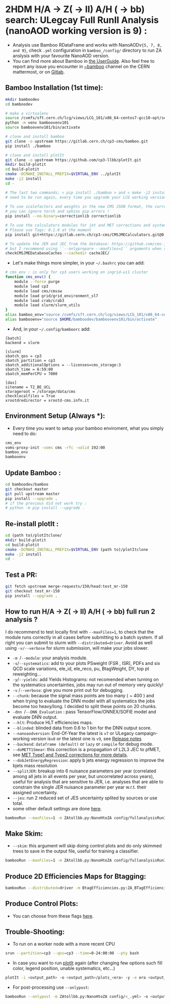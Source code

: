 # 2HDM H/A →  Z( → ll) A/H ( → bb) search: ULegcay Full RunII Analysis (nanoAOD working version is 9) :
- Analysis use Bamboo RDataFrame and works with NanoAODv``{5, 7, 8, and 9}``, check ``.yml`` configuration in ``bamboo_/config/`` directory to run ZA anslysis with your favourite NanoAOD version. 
- You can find more about Bamboo in [the UserGuide](https://bamboo-hep.readthedocs.io/en/latest/index.html). Also feel free to report any issue you encounter in [~bamboo](https://mattermost.web.cern.ch/cms-exp/channels/bamboo) channel on the CERN mattermost, or on [Gitlab](https://gitlab.cern.ch/cp3-cms/bamboo/-/issues).

## Bamboo Installation (1st time):
```bash
mkdir bamboodev
cd bamboodev

# make a virtualenv
source /cvmfs/sft.cern.ch/lcg/views/LCG_101/x86_64-centos7-gcc10-opt/setup.sh
python -m venv bamboovenv101
source bamboovenv101/bin/activate

# clone and install bamboo
git clone -o upstream https://gitlab.cern.ch/cp3-cms/bamboo.git
pip install ./bamboo

# clone and install plotIt
git clone -o upstream https://github.com/cp3-llbb/plotIt.git
mkdir build-plotit
cd build-plotit
cmake -DCMAKE_INSTALL_PREFIX=$VIRTUAL_ENV ../plotIt
make -j2 install
cd -

# The last two commands; < pip install ./bamboo > and < make -j2 install > 
# need to be run again, every time you upgrade your LCG working version! 
 
# To use scalefactors and weights in the new CMS JSON format, the correctionlib package should be installed with
# you can ignore torch and sphinx pip errors !
pip install --no-binary=correctionlib correctionlib

# To use the calculators modules for jet and MET corrections and systematic variations
# Please use Tags: 0.1.0 at the moment  
pip install git+https://gitlab.cern.ch/cp3-cms/CMSJMECalculators.git@0.1.0

# To update the JER and JEC from the database: https://github.com/cms-jet
# but I recommend using ``--onlyprepare --maxFiles=1`` arguments when running bamboo for the first time and/or updating your JEC/JER files
checkCMSJMEDatabaseCaches --cachedir cacheJEC/
```
- Let's make things more simpler, in your ``~/.bashrc`` you can add:
```bash
# cms_env : is only for cp3 users working on ingrid-ui1 cluster
function cms_env() {
    module --force purge
    module load cp3
    module load cms/cmssw
    module load grid/grid_environment_sl7
    module load crab/crab3
    module load slurm/slurm_utils
}
alias bamboo_env="source /cvmfs/sft.cern.ch/lcg/views/LCG_101/x86_64-centos7-gcc10-opt/setup.sh"
alias bambooenv="source $HOME/bamboodev/bamboovenv101/bin/activate"
```
- And, in your ``~/.config/bamboorc`` add:
```
[batch]
backend = slurm

[slurm]
sbatch_qos = cp3
sbatch_partition = cp3
sbatch_additionalOptions = --licenses=cms_storage:3
sbatch_time = 6:59:00
sbatch_memPerCPU = 7000

[das]
sitename = T2_BE_UCL
storageroot = /storage/data/cms
checklocalfiles = True
xrootdredirector = xrootd-cms.infn.it
```
## Environment Setup (Always *):
- Every time you want to setup your bamboo enviroment, what you simply need to do:
```bash
cms_env
voms-proxy-init -voms cms -rfc -valid 192:00
bamboo_env
bambooenv
```
## Update Bamboo :
```bash
cd bamboodev/bamboo
git checkout master
git pull upstream master
pip install --upgrade . 
# if the previous did not work try : 
# python -m pip install --upgrade .
```
## Re-install plotIt :
```bash
cd (path to)/plotItclone/
mkdir build-plotit
cd build-plotit
cmake -DCMAKE_INSTALL_PREFIX=$VIRTUAL_ENV (path to)/plotItclone
make -j2 install
cd -
```
## Test a PR:
```bash
git fetch upstream merge-requests/150/head:test_mr-150 
git checkout test_mr-150
pip install --upgrade .
```
## How to run H/A →  Z( → ll) A/H ( → bb) full run 2 analysis ?
I do recommend to test locally first with ``--maxFiles=1``,  to check that the module runs correctly in all cases before submitting to a batch system. If all right you can submit to slurm with ``--distributed=driver``. Avoid as well using ``-v/--verbose`` for slurm submission, will make your jobs slower.

- ``-m ``/``--module``: your analysis module.
- ``-s``/``--systematics``: add to your plots PSweight (FSR , ISR), PDFs and six QCD scale variations, ele_id, ele_reco, pu, BtagWeight, DY, top pt reweighting...
- ``-y``/``--yields``: add Yields Histograms: not recomended when turning on the systematics uncertainties, jobs may run out of memory very quickly!
- ``-v`` /``--verbose``: give you more print out for debugging. 
- ``--chunk``: because the signal mass points are too many ( ~ 400 ) and when trying to evaluate the DNN model with all systematics the jobs become too heavy/long. I decided to split these points on 20 chunks.  
- ``-dnn ``/``--DNN_Evaluation`` : pass TensorFlow/ONNEX/SOFIE model and evaluate DNN output.
- ``--hlt``: Produce HLT efficiencies maps.
- ``--blinded``: blinded data from 0.6 to 1 bin for the DNN output score.
- ``--nanoaodversion``: End-Of-Year the latest is ``v7`` or ULegacy campaign-working version is``v8`` or the latest one is ``v9``, see [Release notes](https://cms-nanoaod-integration.web.cern.ch/autoDoc/)
- ``--backend``: ``dataframe (default)`` or ``lazy`` or ``compile`` for debug mode.
- ``--doMETT1Smear``: this correction is a propagation of L2L3 JEC to pfMET, see [MET Type1 and Type2 corrections for more details](https://twiki.cern.ch/twiki/bin/view/CMS/METType1Type2Formulae#3_The_Type_I_correction).
- ``--dobJetEnergyRegression``: apply b jets energy regression to improve the bjets mass resolution
- ``--splitJER``: breakup into 6 nuisance parameters per year (correlated among all jets in all events per year, but uncorrelated across years), useful for analysis that are sensitive to JER, i.e. analyses that are able to constrain the single JER nuisance parameter per year w.r.t. their assigned uncertainty.
- ``--jes``: run 2 reduced set of JES uncertainty splited by sources or use total.
- some other default settings are done [here](https://github.com/kjaffel/ZA_FullAnalysis/blob/master/bamboo_/ZAtollbb.py#L85-L109).

```bash
bambooRun --maxFiles=1 -m ZAtollbb.py:NanoHtoZA config/fullanalysisRunIISummer20UL_18_17_16_chunk1_nanov9.yml -o test/2018/chunk_1  -dnn -s --era=2018 --chunk=1
```
## Make Skim:
- ``--skim``: this argument will skip doing control plots and do only skimmed trees to save in the output file, useful for training a classifier.
```bash
bambooRun --maxFiles=1 -m ZAtollbb.py:NanoHtoZA config/fullanalysisRunIISummer20UL_18_17_16_nanov9.yml -o test_full_skim --skim
```
## Produce 2D Efficiencies Maps for Btagging: 
```bash
bambooRun --distributed=driver -m BtagEfficiencies.py:ZA_BTagEfficiencies config/<mc.yml> -o <output_path>
```
## Produce Control Plots:
- You can choose from these flags [here](https://github.com/kjaffel/ZA_FullAnalysis/blob/master/bamboo_/ZAtollbb.py#L1110-L1139).

## Trouble-Shooting:
- To run on a worker node with a more recent CPU
```bash
srun --partition=cp3 --qos=cp3 --time=0-24:00:00 --pty bash 
```
- In case you want to run [plotIt](https://cp3-llbb.github.io/plotit/) again (after changing few options such fill color, legend position, unable systematics, etc...)
```bash
plotIt -i <output_path> -o <output_path>/plots_<era> -y -e era <output_path>/plots.yml
```
- For post-processing use ``--onlypost``:
```bash
bambooRun --onlypost -m ZAtollbb.py:NanoHtoZA config/<_.yml> -o <output_path>
```
